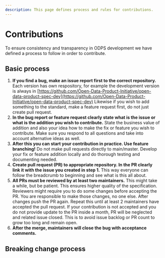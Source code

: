 ```yaml
---
description: This page defines process and rules for contributions.
---
```


# Contributions

To ensure consistency and transparency in ODPS development we have defined a process to follow in order to contribute.&#x20;



## Basic process

1. **If you find a bug, make an issue report first to the correct repository.** Each version has own respository, for example the development version is always in  [https://github.com/Open-Data-Product-Initiative/open-data-product-spec-dev](https://github.com/Open-Data-Product-Initiative/open-data-product-spec-dev) Likewise if you wish to add something to the standard, make a feature request first, do not just create pull request.&#x20;
2. **In the bug report or feature request clearly state what is the issue or what is the addition you wish to contribute.** State the business value of addition and also your idea how to make the fix or feature you wish to contribute. Make sure you respond to all questions and take into account alternative ideas as well.&#x20;
3. **After this you can start your contribution in practice. Use feature branching!** Do not make pull requests directly to main/master. Develop your fix or feature addition locally and do thorough testing and documenting needed.&#x20;
4. **Create pull request (PR) to appropriate repository. In the PR clearly link it with the issue you created in step 1.** This way everyone can follow the breadcrumb to beginning and see what is this all about.&#x20;
5. **All PRs must be reviewed by at least two maintainers.** This might take a while, but be patient. This ensures higher quality of the specification. Reviewers might require you to do some changes before accepting the PR. You are responsible to make those changes, no one else. After changes push the PR again. Repeat this until at least 2 maintainers have accepted the pull request. If your contribution is not accepted and you do not provide update to the PR inside a month, PR will be neglected and related issue closed. This is to avoid issue backlog or PR count to grow too long and remain open.&#x20;
6. **After the merge, maintainers will close the bug with acceptance comments.**&#x20;



## Breaking change process
